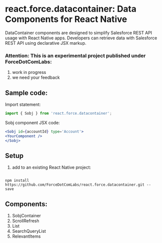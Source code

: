 # react.force.datacontainer: Data Components for React Native

DataContainer components are designed to simplify Salesforce REST API usage with React Native apps.
Developers can retrieve data with Salesforce REST API using declarative JSX markup.


### Attention: This is an experimental project published under ForceDotComLabs: 

1. work in progress
2. we need your feedback

## Sample code:

Import statement:

```jsx
import { Sobj } from 'react.force.datacontainer';
```

Sobj component JSX code:

```jsx
<Sobj id={accountId} type='Account'>
<YourComponent />
</Sobj>
```


## Setup

1. add to an existing React Native project:

  ```

  npm install https://github.com/ForceDotComLabs/react.force.datacontainer.git --save

  ```
## Components:
1. SobjContainer
2. ScrollRefresh
3. List
4. SearchQueryList
5. RelevantItems
